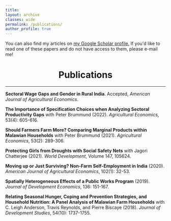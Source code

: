 ```yaml
---
title: 
layout: archive
classes: wide
permalink: /publications/
author_profile: true
---
```


You can also find my articles on <u><a href="https://scholar.google.com/citations?user=wPPXKHcAAAAJ&hl=en">my Google Scholar profile</a>.</u> If you'd like to read one of these papers and do not have access to them, please e-mail me!
<br>



# <center> Publications </center>
- - -

**Sectoral Wage Gaps and Gender in Rural India**. Accepted, _American Journal of Agricultural Economics_.

**The Importance of Specification Choices when Analyzing Sectoral Productivity Gaps** with Peter Brummund (2022). _Agricultural Economics_, 53(4): 605-616.

**Should Farmers Farm More? Comparing Marginal Products within Malawian Households** with Peter Brummund (2021). _Agricultural Economics_, 53(2): 289-306.

**Protecting Girls from Droughts with Social Safety Nets** with Jagori Chatterjee (2021). _World Development_, Volume 147, 105624.

**Moving up or Just Surviving? Non-Farm Self-Employment in India** (2020). _American Journal of Agricultural Economics_, 102(1): 32-53.

**Spatially Heterogeneous Effects of a Public Works Program** (2019). _Journal of Development Economics_, 136: 151-167.

**Relating Seasonal Hunger, Coping and Prevention Strategies, and Household Nutrition: A Panel Analysis of Malawian Farm Households** with C. Leigh Anderson, Travis Reynolds, and Pierre Biscaye (2018). _Journal of Development Studies_, 54(10): 1737-1755.
